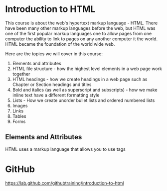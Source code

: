 # Introduction to HTML
This course is about the web's hypertext markup language - HTML.  There
have been many other markup languages before the web, but HTML was
one of the first popular markup languages one to allow pages from one computer the ability to link to pages on any another computer it the world.  HTML became
the foundation of the world wide web.

Here are the topics we will cover in this course:

1. Elements and attributes
2. HTML file structure - how the highest level elements in a web page work together
3. HTML headings - how we create headings in a web page such as Chapter or Section headings and titles
4. Bold and italics (as well as superscript and subscripts) - how we make inline text have a different formatting style
5. Lists - How we create unorder bullet lists and ordered numbered lists
6. Images
7. Links
8. Tables
9. Forms

## Elements and Attributes
HTML uses a markup language that allows you to use tags 

# GitHub
https://lab.github.com/githubtraining/introduction-to-html